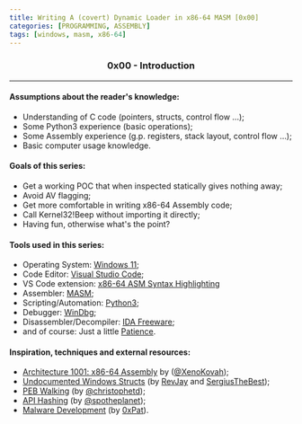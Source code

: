 ```yaml
---
title: Writing A (covert) Dynamic Loader in x86-64 MASM [0x00]
categories: [PROGRAMMING, ASSEMBLY]
tags: [windows, masm, x86-64]
---
```


<H3 style="text-align:center">
    0x00 - Introduction 
</H3>

---

#### Assumptions about the reader's knowledge:

- Understanding of C code (pointers, structs, control flow ...);
- Some Python3 experience (basic operations);
- Some Assembly experience (g.p. registers, stack layout, control flow ...);
- Basic computer usage knowledge.

#### Goals of this series:

- Get a working POC that when inspected statically gives nothing away;
- Avoid AV flagging;
- Get more comfortable in writing x86-64 Assembly code;
- Call Kernel32!Beep without importing it directly;
- Having fun, otherwise what's the point?

#### Tools used in this series:

- Operating System: [Windows 11](https://www.microsoft.com/en-ca/software-download/windows11);
- Code Editor: [Visual Studio Code](https://code.visualstudio.com/);
- VS Code extension: [x86-64 ASM Syntax Highlighting](https://marketplace.visualstudio.com/items?itemName=13xforever.language-x86-64-assembly)
- Assembler: [MASM](https://docs.microsoft.com/en-us/cpp/assembler/masm/masm-for-x64-ml64-exe?view=msvc-170);
- Scripting/Automation: [Python3](https://www.python.org/downloads/);
- Debugger: [WinDbg](https://docs.microsoft.com/en-us/windows-hardware/drivers/debugger/debugger-download-tools);
- Disassembler/Decompiler: [IDA Freeware](https://hex-rays.com/ida-free/);
- and of course: Just a little [Patience](https://www.youtube.com/watch?v=ErvgV4P6Fzc).

#### Inspiration, techniques and external resources:

- [Architecture 1001: x86-64 Assembly](https://p.ost2.fyi/courses/course-v1:OpenSecurityTraining2+Arch1001_x86-64_Asm+2021_v1/course/) by ([@XenoKovah](https://twitter.com/XenoKovah));
- [Undocumented Windows Structs](https://www.vergiliusproject.com/) (by [RevJay](https://github.com/RevJay) and [SergiusTheBest](https://github.com/SergiusTheBest));
- [PEB Walking](https://blog.christophetd.fr/hiding-windows-api-imports-with-a-customer-loader/) (by [@christophetd](https://twitter.com/christophetd));
- [API Hashing](https://www.ired.team/offensive-security/defense-evasion/windows-api-hashing-in-malware) (by [@spotheplanet](https://twitter.com/spotheplanet));
- [Malware Development](https://0xpat.github.io/Malware_development_part_1/) (by [0xPat](https://www.twitter.com/0xPat)).
